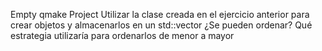 Empty qmake Project
Utilizar la clase creada en el ejercicio anterior para crear objetos y almacenarlos en un std::vector
¿Se pueden ordenar? Qué estrategia utilizaría para ordenarlos de menor a mayor
